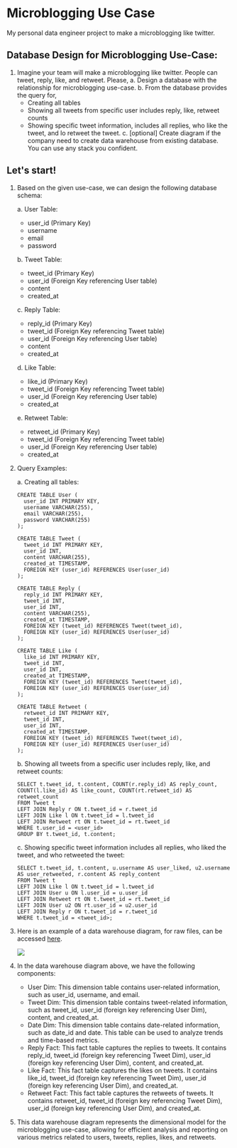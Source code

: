 # Microblogging Use Case
My personal data engineer project to make a microblogging like twitter.

## Database Design for Microblogging Use-Case:
1. Imagine your team will make a microblogging like twitter. People can tweet, reply, like,
and retweet. Please,
  a. Design a database with the relationship for microblogging use-case.
  b. From the database provides the query for,
    - Creating all tables
    - Showing all tweets from specific user includes reply, like, retweet counts
    - Showing specific tweet information, includes all replies, who like the tweet, and lo retweet the tweet.
c. [optional] Create diagram if the company need to create data warehouse from
existing database. You can use any stack you confident. 

## Let's start!
1. Based on the given use-case, we can design the following database schema:
   
   a. User Table:
   
    - user_id (Primary Key)
    - username
    - email
    - password
   
   b. Tweet Table:
  
    - tweet_id (Primary Key)
    - user_id (Foreign Key referencing User table)
    - content
    - created_at
   
   c. Reply Table:
     
    - reply_id (Primary Key)
    - tweet_id (Foreign Key referencing Tweet table)
    - user_id (Foreign Key referencing User table)
    - content
    - created_at
   
   d. Like Table:
     
    - like_id (Primary Key)
    - tweet_id (Foreign Key referencing Tweet table)
    - user_id (Foreign Key referencing User table)
    - created_at
   
   e. Retweet Table:
     
    - retweet_id (Primary Key)
    - tweet_id (Foreign Key referencing Tweet table)
    - user_id (Foreign Key referencing User table)
    - created_at

2. Query Examples:

   a. Creating all tables:
   
      ```
      CREATE TABLE User (
      	user_id INT PRIMARY KEY,
      	username VARCHAR(255),
      	email VARCHAR(255),
      	password VARCHAR(255)
      );
      
      CREATE TABLE Tweet (
      	tweet_id INT PRIMARY KEY,
      	user_id INT,
      	content VARCHAR(255),
      	created_at TIMESTAMP,
      	FOREIGN KEY (user_id) REFERENCES User(user_id)
      );
      
      CREATE TABLE Reply (
      	reply_id INT PRIMARY KEY,
      	tweet_id INT,
      	user_id INT,
      	content VARCHAR(255),
      	created_at TIMESTAMP,
      	FOREIGN KEY (tweet_id) REFERENCES Tweet(tweet_id),
      	FOREIGN KEY (user_id) REFERENCES User(user_id)
      );
      
      CREATE TABLE Like (
      	like_id INT PRIMARY KEY,
      	tweet_id INT,
      	user_id INT,
      	created_at TIMESTAMP,
      	FOREIGN KEY (tweet_id) REFERENCES Tweet(tweet_id),
      	FOREIGN KEY (user_id) REFERENCES User(user_id)
      );
      
      CREATE TABLE Retweet (
      	retweet_id INT PRIMARY KEY,
      	tweet_id INT,
      	user_id INT,
      	created_at TIMESTAMP,
      	FOREIGN KEY (tweet_id) REFERENCES Tweet(tweet_id),
      	FOREIGN KEY (user_id) REFERENCES User(user_id)
      );
      ```

   b. Showing all tweets from a specific user includes reply, like, and retweet counts:
   
      ```
      SELECT t.tweet_id, t.content, COUNT(r.reply_id) AS reply_count, COUNT(l.like_id) AS like_count, COUNT(rt.retweet_id) AS retweet_count
      FROM Tweet t
      LEFT JOIN Reply r ON t.tweet_id = r.tweet_id
      LEFT JOIN Like l ON t.tweet_id = l.tweet_id
      LEFT JOIN Retweet rt ON t.tweet_id = rt.tweet_id
      WHERE t.user_id = <user_id>
      GROUP BY t.tweet_id, t.content;
      ```

   c. Showing specific tweet information includes all replies, who liked the tweet, and who retweeted the tweet:

     ```
     SELECT t.tweet_id, t.content, u.username AS user_liked, u2.username AS user_retweeted, r.content AS reply_content
     FROM Tweet t
     LEFT JOIN Like l ON t.tweet_id = l.tweet_id
     LEFT JOIN User u ON l.user_id = u.user_id
     LEFT JOIN Retweet rt ON t.tweet_id = rt.tweet_id
     LEFT JOIN User u2 ON rt.user_id = u2.user_id
     LEFT JOIN Reply r ON t.tweet_id = r.tweet_id
     WHERE t.tweet_id = <tweet_id>;
     ```

3. Here is an example of a data warehouse diagram, for raw files, can be accessed [here](https://github.com/bzizmza/microblogging-use-case/blob/main/Warehouse.png).

    ![](https://github.com/bzizmza/microblogging-use-case/blob/main/Warehouse.png)

4. In the data warehouse diagram above, we have the following components:

    - User Dim: This dimension table contains user-related information, such as user_id, username, and email.
    - Tweet Dim: This dimension table contains tweet-related information, such as tweet_id, user_id (foreign key referencing User Dim), content, and created_at.
    - Date Dim: This dimension table contains date-related information, such as date_id and date. This table can be used to analyze trends and time-based metrics.
    - Reply Fact: This fact table captures the replies to tweets. It contains reply_id, tweet_id (foreign key referencing Tweet Dim), user_id (foreign key referencing User Dim), content, and created_at.
    - Like Fact: This fact table captures the likes on tweets. It contains like_id, tweet_id (foreign key referencing Tweet Dim), user_id (foreign key referencing User Dim), and created_at.
    - Retweet Fact: This fact table captures the retweets of tweets. It contains retweet_id, tweet_id (foreign key referencing Tweet Dim), user_id (foreign key referencing User Dim), and created_at.

5. This data warehouse diagram represents the dimensional model for the microblogging use-case, allowing for efficient analysis and reporting on various metrics related to users, tweets, replies, likes, and retweets.
